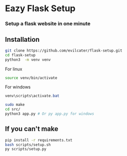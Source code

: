 # Eazy Flask Setup
### Setup a flask website in one minute

## Installation
```bash
git clone https://github.com/evilcater/flask-setup.git
cd flask-setup
python3  -m venv venv
```
For linux
```bash
source venv/bin/activate
```
For windows
```powershell
venv\scripts\activate.bat
```

```bash
sudo make
cd src/
python3 app.py # Or py app.py for windows
```

## If you can't make 

```bash
pip install -r requirements.txt
bash scripts/setup.sh
py scripts/setup.py
```
